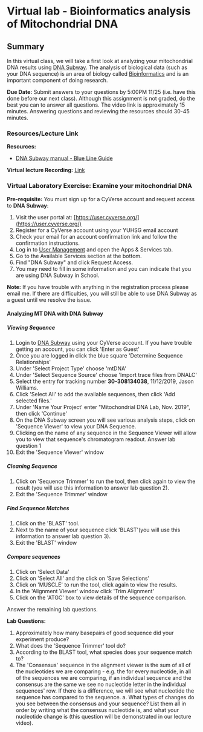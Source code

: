 # Virtual lab - Bioinformatics analysis of Mitochondrial DNA

## Summary

In this virtual class, we will take a first look at analyzing your mitochondrial DNA results using [DNA Subway](https://dnasubway.cyverse.org/). The analysis of biological data (such as your DNA sequence) is an area of biology called [Bioinformatics](https://en.wikipedia.org/wiki/Bioinformatics) and is an important component of doing research. 

**Due Date:** Submit answers to your questions by 5:00PM 11/25 (i.e. have this done before our next class). Although this assignment is not graded, do the best you can to answer all questions. The video link is approximately 15 minutes. Answering questions and reviewing the resources should 30-45 minutes. 


### Resources/Lecture Link

**Resources:**
- [DNA Subway manual - Blue Line Guide](https://cyverse-dnasubway-guide.readthedocs-hosted.com/en/latest/step5.html)

**Virtual lecture Recording:** [Link](https://drive.google.com/file/d/1UXmvphBoyYpohemn0Rq4rCVCMJ30tNZQ/view?usp=sharing)

### Virtual Laboratory Exercise: Examine your mitochondrial DNA

**Pre-requisite:** You must sign up for a CyVerse account and request access to **DNA Subway**:

1. Visit the user portal at: [https://user.cyverse.org/](https://user.cyverse.org/)
2. Register for a CyVerse account using your YUHSG email account
3. Check your email for an account confirmation link and follow the confirmation instructions. 
4. Log in to [User Management](https://user.cyverse.org/dashboard/) and open the Apps & Services tab.
5. Go to the Available Services section at the bottom.
6. Find "DNA Subway" and click Request Access. 
7. You may need to fill in some information and you can indicate that you are using DNA Subway in School. 

**Note:** If you have trouble with anything in the registration process please email me. If there are difficulties, you will still be able to use DNA Subway as a guest until we resolve the issue. 

#### Analyzing MT DNA with DNA Subway

##### Viewing Sequence

1. Login to [DNA Subway](http://dnasubway.iplantcollaborative.org/) using your CyVerse account. If you have trouble getting an account, you can click 'Enter as Guest'
2. Once you are logged in click the blue square 'Determine Sequence Relationships'
3. Under 'Select Project Type' choose 'mtDNA'
4. Under 'Select Sequence Source' choose 'Import trace files from DNALC'
5. Select the entry for tracking number **30-308134038**, 11/12/2019, Jason Williams. 
6. Click 'Select All' to add the available sequences, then click 'Add selected files.'
7. Under 'Name Your Project' enter "Mitochondrial DNA Lab, Nov. 2019", then click 'Continue'
8. On the DNA Subway screen you will see various analysis steps, click on 'Sequence Viewer' to view your DNA Sequence. 
9. Clicking on the name of any sequence in the Sequence Viewer will allow you to view that sequence's chromatogram readout. Answer lab question 1
10. Exit the 'Sequence Viewer' window

##### Cleaning Sequence

1. Click on 'Sequence Trimmer' to run the tool, then click again to view the result (you will use this information to answer lab question 2). 
2. Exit the 'Sequence Trimmer' window

##### Find Sequence Matches

1. Click on the 'BLAST' tool. 
2. Next to the name of your sequence click 'BLAST'(you will use this information to answer lab question 3).
3. Exit the 'BLAST' window

##### Compare sequences


1. Click on 'Select Data'
2. Click on 'Select All' and the click on 'Save Selections'
3. Click on 'MUSCLE' to run the tool, click again to view the results. 
2. In the 'Alignment Viewer' window click 'Trim Alignment'
3. Click on the 'ATGC' box to view details of the sequence comparison. 


Answer the remaining lab questions. 


**Lab Questions:**

1. Approximately how many basepairs of good sequence did your experiment produce?
2. What does the 'Sequence Trimmer' tool do?
3. According to the BLAST tool, what species does your sequence match to?
4. The 'Consensus' sequence in the alignment viewer is the sum of all of the nucleotides we are comparing - e.g. the for every nucleotide, in all of the sequences we are comparing, if an individual sequence and the consensus are the same we see no nucleotide letter in the individual sequences' row. If there is a difference, we will see what nucleotide the sequence has compared to the sequence. 
    a.  What types of changes do you see between the consensus and your sequence? List them all in order by writing what the consensus nucleotide is, and what your nucleotide change is (this question will be demonstrated in our lecture video).  